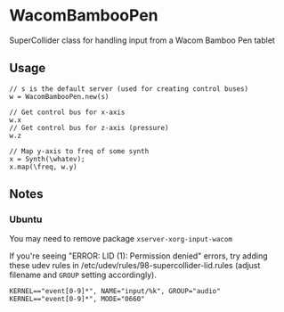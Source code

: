 # WacomBambooPen

SuperCollider class for handling input from a Wacom Bamboo Pen tablet

## Usage

```
// s is the default server (used for creating control buses)
w = WacomBambooPen.new(s)

// Get control bus for x-axis
w.x
// Get control bus for z-axis (pressure)
w.z

// Map y-axis to freq of some synth
x = Synth(\whatev);
x.map(\freq, w.y)
```
## Notes

### Ubuntu 
You may need to remove package `xserver-xorg-input-wacom`  

If you're seeing "ERROR: LID (1): Permission denied" errors, try adding these udev rules in 
/etc/udev/rules/98-supercollider-lid.rules (adjust filename and `GROUP` setting accordingly).
```
KERNEL=="event[0-9]*", NAME="input/%k", GROUP="audio"
KERNEL=="event[0-9]*", MODE="0660"
```
